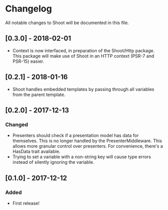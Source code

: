 # Changelog
All notable changes to Shoot will be documented in this file.

## [0.3.0] - 2018-02-01
- Context is now interfaced, in preparation of the Shoot/Http package. This package will make use of Shoot in an HTTP
context (PSR-7 and PSR-15) easier.

## [0.2.1] - 2018-01-16
- Shoot handles embedded templates by passing through all variables from the parent template.

## [0.2.0] - 2017-12-13
### Changed
- Presenters should check if a presentation model has data for themselves. This is no longer handled by the
PresenterMiddleware. This allows more granular control over presenters. For convenience, there's a HasData trait
available.
- Trying to set a variable with a non-string key will cause type errors instead of silently ignoring the variable.

## [0.1.0] - 2017-12-12
### Added
- First release!
